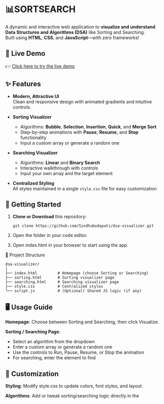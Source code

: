 
# 📊SORTSEARCH

A dynamic and interactive web application to **visualize and understand Data Structures and Algorithms (DSA)** like Sorting and Searching.  
Built using **HTML**, **CSS**, and **JavaScript**—with zero frameworks!


## 🔗 Live Demo

👉 [Click here to try the live demo](https://sindhubodapati.github.io/SORTSEARCH/)  


## ✨ Features

- **Modern, Attractive UI**  
  Clean and responsive design with animated gradients and intuitive controls.

- **Sorting Visualizer**  
  - Algorithms: **Bubble**, **Selection**, **Insertion**, **Quick**, and **Merge Sort**  
  - Step-by-step animations with **Pause**, **Resume**, and **Stop** functionality  
  - Input a custom array or generate a random one

- **Searching Visualizer**  
  - Algorithms: **Linear** and **Binary Search**  
  - Interactive walkthrough with controls  
  - Input your own array and the target element

- **Centralized Styling**  
  All styles maintained in a single `style.css` file for easy customization



## 🚀 Getting Started

1. **Clone or Download** this repository:
   ```
   git clone https://github.com/Sindhubodapati/dsa-visualizer.git

2. Open the folder in your code editor.

3. Open index.html in your browser to start using the app.

📁 Project Structure
```
dsa-visualizer/
│
├── index.html         # Homepage (choose Sorting or Searching)
├── sorting.html       # Sorting visualizer page
├── searching.html     # Searching visualizer page
├── style.css          # Centralized styles
└── script.js          # (Optional) Shared JS logic (if any)
```

## 🖥️ Usage Guide
**Homepage**:
Choose between Sorting and Searching, then click Visualize.

**Sorting / Searching Page**:
   - Select an algorithm from the dropdown
   - Enter a custom array or generate a random one
   - Use the controls to Run, Pause, Resume, or Stop the animation
   - For searching, enter the element to find

## 🎨 Customization
**Styling**:
Modify style.css to update colors, font styles, and layout.

**Algorithms**:
Add or tweak sorting/searching logic directly in the <script> sections of sorting.html or searching.html.

## 📝 License
This project is open source and available for educational and personal use.


🚀 Enjoy visualizing and learning DSA interactively!


